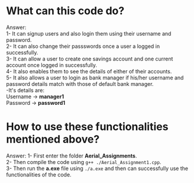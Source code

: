 # What can this code do?
Answer:<br>
1- It can signup users and also login them using their username and password.<br>
2- It can also change their passswords once a user a logged in successfully.<br>
3- It can allow a user to create one savings account and one current account once logged in successfully.<br>
4- It also enables them to see the details of either of their accounts.<br>
5- It also allows a user to login as bank manager if his/her username and password details match with those of default bank manager.<br>-It's details are:<br>Username -> **manager1**<br>Password -> **password1** 

# How to use these functionalities mentioned above?
Answer:
1- First enter the folder **Aerial_Assignments**.<br>
2- Then compile the code using `g++ ./Aerial_Assignment1.cpp`.<br>
3- Then run the **a.exe** file using `./a.exe` and then can successfully use the functionalities of the code.<br>